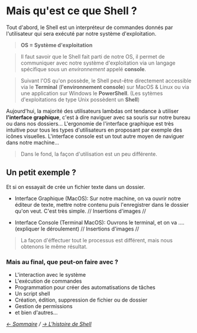 # Mais qu'est ce que Shell ?

Tout d'abord, le Shell est un interpréteur de commandes donnés par l'utilisateur qui sera exécuté par notre système d'exploitation.

> **OS = Système d'exploitation**

> Il faut savoir que le Shell fait parti de notre OS, il permet de communiquer avec notre système d'exploitation via un langage spécifique sous un *environnement* appelé **console**. 

> Suivant l'OS qu'on possède, le Shell peut-être directement accessible via le **Terminal** (**l'environnement console**) sur MacOS & Linux ou via une application sur Windows le **PowerShell**. (Les sytèmes d'exploitations de type Unix possèdent un **Shell**)

Aujourd'hui, la majorité des utilisateurs lambdas ont tendance à utiliser **l'interface graphique**, c'est à dire naviguer avec sa souris sur notre bureau ou dans nos dossiers... L'ergonomie de l'interface graphique est très intuitive pour tous les types d'utilisateurs en proposant par exemple des icônes visuelles.
L'interface console est un tout autre moyen de naviguer dans notre machine... 
> Dans le fond, la façon d'utilisation est un peu différente.


## Un petit exemple ?

Et si on essayait de crée un fichier texte dans un dossier.

* Interface Graphique (MacOS):
Sur notre machine, on va ouvrir notre éditeur de texte, mettre notre contenu puis l'enregistrer dans le dossier qu'on veut. C'est très simple.
// Insertions d'images //

* Interface Console (Terminal MacOS):
Ouvrons le terminal, et on va .... (expliquer le déroulement)
// Insertions d'images //

> La façon d'éffectuer tout le processus est différent, mais nous obtenons le même résultat.

### Mais au final, que peut-on faire avec ?

* L'interaction avec le système
* L'exécution de commandes
* Programmation pour créer des automatisations de tâches
* Un script shell
* Création, édition, suppression de fichier ou de dossier
* Gestion de permissions
* et bien d'autres...



*[<- Sommaire](https://github.com/ByMSRT/Shell) / [-> L'histoire de Shell](https://github.com/ByMSRT/Shell/blob/main/Histoire.md)*